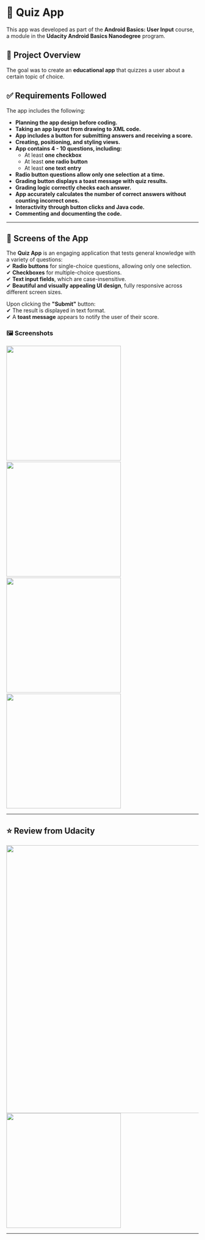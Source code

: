 # 📌 Quiz App  

This app was developed as part of the **Android Basics: User Input** course, a module in the **Udacity Android Basics Nanodegree** program.

## 📌 Project Overview  
The goal was to create an **educational app** that quizzes a user about a certain topic of choice.

## ✅ Requirements Followed  
The app includes the following:  
- **Planning the app design before coding.**  
- **Taking an app layout from drawing to XML code.**  
- **App includes a button for submitting answers and receiving a score.**  
- **Creating, positioning, and styling views.**  
- **App contains 4 - 10 questions, including:**  
  - At least **one checkbox**  
  - At least **one radio button**  
  - At least **one text entry**  
- **Radio button questions allow only one selection at a time.**  
- **Grading button displays a toast message with quiz results.**  
- **Grading logic correctly checks each answer.**  
- **App accurately calculates the number of correct answers without counting incorrect ones.**  
- **Interactivity through button clicks and Java code.**  
- **Commenting and documenting the code.**  

---

## 📱 Screens of the App  
The **Quiz App** is an engaging application that tests general knowledge with a variety of questions:  
✔ **Radio buttons** for single-choice questions, allowing only one selection.  
✔ **Checkboxes** for multiple-choice questions.  
✔ **Text input fields**, which are case-insensitive.  
✔ **Beautiful and visually appealing UI design**, fully responsive across different screen sizes.  

Upon clicking the **"Submit"** button:  
✔ The result is displayed in text format.  
✔ A **toast message** appears to notify the user of their score.  

### 🖼️ **Screenshots**  

<img src="IMG_20250331_192830.jpg" width="300"> &nbsp;&nbsp;&nbsp;&nbsp;&nbsp;&nbsp;&nbsp;&nbsp;  <img src="IMG_20250331_192848.jpg" width="300"> &nbsp;&nbsp;&nbsp;&nbsp;&nbsp;&nbsp;&nbsp;&nbsp; <img src="IMG_20250331_192905.jpg" width="300"> &nbsp;&nbsp;&nbsp;&nbsp;&nbsp;&nbsp; <img src="IMG_20250331_193036.jpg" width="300"> 

---

## ⭐ Review from Udacity  

<img src="quiz_portal_review.png" width="700"> 
<img src="quizAppEmailReview.jpg" width="300"> 

---
